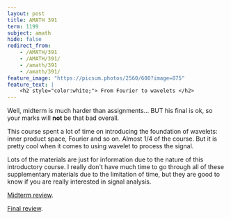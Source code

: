 ```yaml
---
layout: post
title: AMATH 391
term: 1199
subject: amath
hide: false
redirect_from:
    - /AMATH/391
    - /AMATH/391/
    - /amath/391
    - /amath/391/
feature_image: "https://picsum.photos/2560/600?image=875"
feature_text: |
    <h2 style="color:white;"> From Fourier to wavelets </h2>
---
```


Well, midterm is much harder than assignments... BUT his final is ok, so your marks will **not** be that bad overall.

This course spent a lot of time on introducing the foundation of wavelets: inner product space, Fourier and so on. Almost 1/4 of the course. But it is pretty cool when it comes to using wavelet to process the signal.

Lots of the materials are just for information due to the nature of this introductory course. I really don't have much time to go through all of these supplementary materials due to the limitation of time, but they are good to know if you are really interested in signal analysis.

[Midterm review](/pdfs/1199/amath391mid.pdf).

[Final review](/pdfs/1199/391final.pdf).
